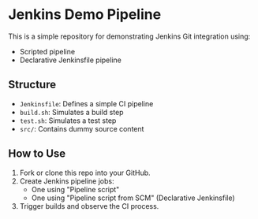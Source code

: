 # Jenkins Demo Pipeline

This is a simple repository for demonstrating Jenkins Git integration using:

- Scripted pipeline
- Declarative Jenkinsfile pipeline

## Structure

- `Jenkinsfile`: Defines a simple CI pipeline
- `build.sh`: Simulates a build step
- `test.sh`: Simulates a test step
- `src/`: Contains dummy source content

## How to Use

1. Fork or clone this repo into your GitHub.
2. Create Jenkins pipeline jobs:
   - One using "Pipeline script"
   - One using "Pipeline script from SCM" (Declarative Jenkinsfile)
3. Trigger builds and observe the CI process.
